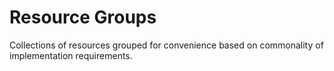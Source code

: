# Resource Groups

Collections of resources grouped for convenience based on commonality of implementation requirements.
